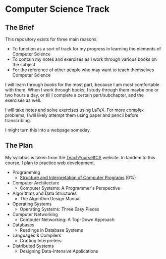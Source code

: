 # Computer Science Track

## The Brief

This repository exists for three main reasons:

- To function as a sort of track for my progress in learning the elements of Computer Science
- To contain my notes and exercises as I work through various books on the subject
- For the reference of other people who may want to teach themselves Computer Science

I will learn through *books* for the most part, because I am most comfortable with them. When I work through books, I study through them maybe one or two hours a day, or till I complete a certain part/subchapter, and the exercises as well. 

I will take notes and solve exercises using LaTeX. For more complex problems, I will likely attempt them using paper and pencil before transcribing.

I might turn this into a webpage someday.

## The Plan

My syllabus is taken from the [TeachYourselfCS](https://teachyourselfcs.com) website. In tandem to this course, I plan to practice web development.

- Programming
  - [Structure and Interpretation of Computer Programs](./Programming/SICP/README.md) (0%)
- Computer Architecture
  - Computer Systems: A Programmer's Perspective
- Algorithms and Data Structures
  - The Algorithm Design Manual
- Operating Systems
  - Operating Systems: Three Easy Pieces
- Computer Networking
  - Computer Networking: A Top-Down Approach
- Databases
  - Readings in Database Systems
- Languages & Compilers
  - Crafting Interpreters
- Distributed Systems
  - Designing Data-Intensive Applications